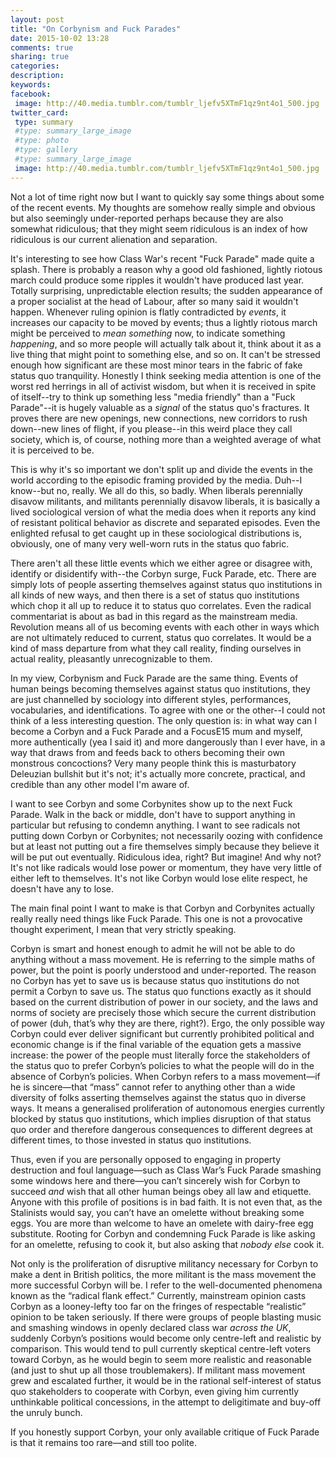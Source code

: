 ```yaml
---
layout: post
title: "On Corbynism and Fuck Parades"
date: 2015-10-02 13:28
comments: true
sharing: true
categories: 
description: 
keywords: 
facebook: 
 image: http://40.media.tumblr.com/tumblr_ljefv5XTmF1qz9nt4o1_500.jpg
twitter_card:
 type: summary
 #type: summary_large_image
 #type: photo
 #type: gallery
 #type: summary_large_image
 image: http://40.media.tumblr.com/tumblr_ljefv5XTmF1qz9nt4o1_500.jpg
---
```


Not a lot of time right now but I want to quickly say some things about some of the recent events. My thoughts are somehow really simple and obvious but also seemingly under-reported perhaps because they are also somewhat ridiculous; that they might seem ridiculous is an index of how ridiculous is our current alienation and separation.

It's interesting to see how Class War's recent "Fuck Parade" made quite a splash. There is probably a reason why a good old fashioned, lightly riotous march could produce some ripples it wouldn't have produced last year. Totally surprising, unpredictable election results; the sudden appearance of a proper socialist at the head of Labour, after so many said it wouldn't happen. Whenever ruling opinion is flatly contradicted by *events*, it increases our capacity to be moved by events; thus a lightly riotous march might be perceived to *mean something* now, to indicate something *happening*, and so more people will actually talk about it, think about it as a live thing that might point to something else, and so on. It can't be stressed enough how significant are these most minor tears in the fabric of fake status quo tranquility. Honestly I think seeking media attention is one of the worst red herrings in all of activist wisdom, but when it is received in spite of itself--try to think up something less "media friendly" than a "Fuck Parade"--it is hugely valuable as a *signal* of the status quo's fractures. It proves there are new openings, new connections, new corridors to rush down--new lines of flight, if you please--in this weird place they call society, which is, of course, nothing more than a weighted average of what it is perceived to be.

This is why it's so important we don't split up and divide the events in the world according to the episodic framing provided by the media. Duh--I know--but no, really. We all do this, so badly. When liberals perennially disavow militants, and militants perennially disavow liberals, it is basically a lived sociological version of what the media does when it reports any kind of resistant political behavior as discrete and separated episodes. Even the enlighted refusal to get caught up in these sociological distributions is, obviously, one of many very well-worn ruts in the status quo fabric.

There aren't all these little events which we either agree or disagree with, identify or disidentify with--the Corbyn surge, Fuck Parade, etc. There are simply lots of people asserting themselves against status quo institutions in all kinds of new ways, and then there is a set of status quo institutions which chop it all up to reduce it to status quo correlates. Even the radical commentariat is about as bad in this regard as the mainstream media. Revolution means all of us becoming events with each other in ways which are not ultimately reduced to current, status quo correlates. It would be a kind of mass departure from what they call reality, finding ourselves in actual reality, pleasantly unrecognizable to them.

In my view, Corbynism and Fuck Parade are the same thing. Events of human beings becoming themselves against status quo institutions, they are just channelled by sociology into different styles, performances, vocabularies, and identifications. To agree with one or the other--I could not think of a less interesting question. The only question is: in what way can I become a Corbyn and a Fuck Parade and a FocusE15 mum and myself, more authentically (yea I said it) and more dangerously than I ever have, in a way that draws from and feeds back to others becoming their own monstrous concoctions? Very many people think this is masturbatory Deleuzian bullshit but it's not; it's actually more concrete, practical, and credible than any other model I'm aware of.

I want to see Corbyn and some Corbynites show up to the next Fuck Parade. Walk in the back or middle, don't have to support anything in particular but refusing to condemn anything. I want to see radicals not putting down Corbyn or Corbynites; not necessarily oozing with confidence but at least not putting out a fire themselves simply because they believe it will be put out eventually. Ridiculous idea, right? But imagine! And why not? It's not like radicals would lose power or momentum, they have very little of either left to themselves. It's not like Corbyn would lose elite respect, he doesn't have any to lose.

The main final point I want to make is that Corbyn and Corbynites actually really really need things like Fuck Parade. This one is not a provocative thought experiment, I mean that very strictly speaking.

Corbyn is smart and honest enough to admit he will not be able to do anything without a mass movement. He is referring to the simple maths of power, but the point is poorly understood and under-reported. The reason no Corbyn has yet to save us is because status quo institutions do not permit a Corbyn to save us. The status quo functions exactly as it should based on the current distribution of power in our society, and the laws and norms of society are precisely those which secure the current distribution of power (duh, that’s why they are there, right?). Ergo, the only possible way Corbyn could ever deliver significant but currently prohibited political and economic change is if the final variable of the equation gets a massive increase: the power of the people must literally force the stakeholders of the status quo to prefer Corbyn’s policies to what the people will do in the absence of Corbyn’s policies. When Corbyn refers to a mass movement—if he is sincere—that “mass” cannot refer to anything other than a wide diversity of folks asserting themselves against the status quo in diverse ways. It means a generalised proliferation of autonomous energies currently blocked by status quo institutions, which implies disruption of that status quo order and therefore dangerous consequences to different degrees at different times, to those invested in status quo institutions.

Thus, even if you are personally opposed to engaging in property destruction and foul language—such as Class War’s Fuck Parade smashing some windows here and there—you can’t sincerely wish for Corbyn to succeed *and* wish that all other human beings obey all law and etiquette. Anyone with this profile of positions is in bad faith. It is not even that, as the Stalinists would say, you can’t have an omelette without breaking some eggs. You are more than welcome to have an omelete with dairy-free egg substitute. Rooting for Corbyn and condemning Fuck Parade is like asking for an omelette, refusing to cook it, but also asking that *nobody else* cook it. 

Not only is the proliferation of disruptive militancy necessary for Corbyn to make a dent in British politics, the more militant is the mass movement the more successful Corbyn will be. I refer to the well-documented phenomena known as the “radical flank effect.” Currently, mainstream opinion casts Corbyn as a looney-lefty too far on the fringes of respectable “realistic” opinion to be taken seriously. If there were groups of people blasting music and smashing windows in openly declared class war *across the UK*, suddenly Corbyn’s positions would become only centre-left and realistic by comparison. This would tend to pull currently skeptical centre-left voters toward Corbyn, as he would begin to seem more realistic and reasonable (and just to shut up all those troublemakers). If militant mass movement grew and escalated further, it would be in the rational self-interest of status quo stakeholders to cooperate with Corbyn, even giving him currently unthinkable political concessions, in the attempt to deligitimate and buy-off the unruly bunch.

If you honestly support Corbyn, your only available critique of Fuck Parade is that it remains too rare—and still too polite.

